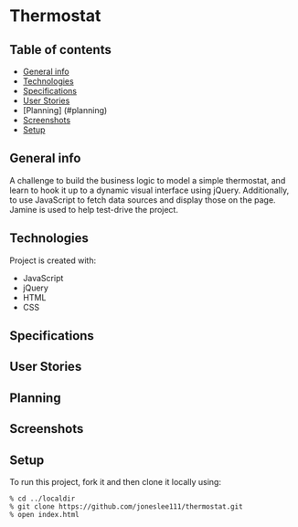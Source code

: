 # Thermostat

## Table of contents
* [General info](#general-info)
* [Technologies](#technologies)
* [Specifications](#specifications)
* [User Stories](#user-stories)
* [Planning] (#planning)
* [Screenshots](#screenshots)
* [Setup](#setup)
 

## General info
A challenge to build the business logic to model a simple thermostat, and learn to hook it up to a dynamic visual interface using jQuery. Additionally, to use JavaScript to fetch data sources and display those on the page. Jamine is used to help test-drive the project.

## Technologies
Project is created with:
* JavaScript 
* jQuery 
* HTML
* CSS

## Specifications

## User Stories

## Planning

## Screenshots
	
## Setup
To run this project, fork it and then clone it locally using:

```
% cd ../localdir
% git clone https://github.com/joneslee111/thermostat.git
% open index.html
```